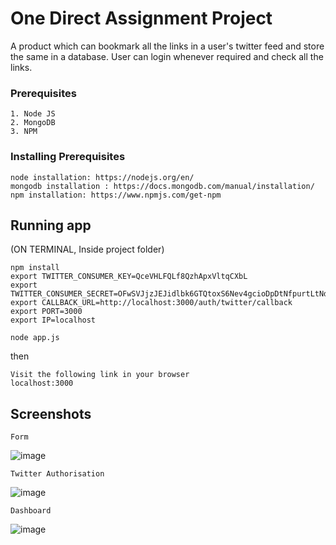 # One Direct Assignment Project
A product which can bookmark all the links in a user's twitter feed and store the same in a database. User can login whenever required and check all the links.

### Prerequisites
```
1. Node JS
2. MongoDB
3. NPM
```

### Installing Prerequisites
```
node installation: https://nodejs.org/en/
mongodb installation : https://docs.mongodb.com/manual/installation/
npm installation: https://www.npmjs.com/get-npm
```




## Running app

(ON TERMINAL, Inside project folder)
```
npm install 
export TWITTER_CONSUMER_KEY=QceVHLFQLf8QzhApxVltqCXbL
export TWITTER_CONSUMER_SECRET=OFwSVJjzJEJidlbk6GTQtoxS6Nev4gcioDpDtNfpurtLtNdXJ9
export CALLBACK_URL=http://localhost:3000/auth/twitter/callback
export PORT=3000
export IP=localhost

node app.js
```
then

```
Visit the following link in your browser   
localhost:3000
```

## Screenshots

```
Form
```
![image](https://user-images.githubusercontent.com/16738083/42029840-7e0de4a0-7aee-11e8-9aaf-7dde4b7f50b8.png)

```
Twitter Authorisation
```
![image](https://user-images.githubusercontent.com/16738083/42029931-be01232e-7aee-11e8-9f76-cda2472f0999.png)

```
Dashboard
```
![image](https://user-images.githubusercontent.com/16738083/42029933-c352143c-7aee-11e8-805c-14deb1f8605c.png)
